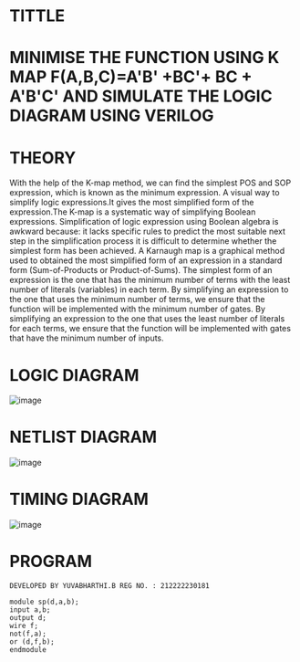 # TITTLE
# MINIMISE THE FUNCTION USING K MAP F(A,B,C)=A'B' +BC'+ BC + A'B'C' AND SIMULATE THE LOGIC DIAGRAM USING VERILOG

# THEORY
With the help of the K-map method, we can find the simplest POS and SOP expression, which is known as the minimum expression. A visual way to simplify logic expressions.It gives the most simplified form of the expression.The K-map is a systematic way of simplifying Boolean expressions. Simplification of logic expression using Boolean algebra is awkward because: it lacks specific rules to predict the most suitable next step in the simplification process it is difficult to determine whether the simplest form has been achieved. A Karnaugh map is a graphical method used to obtained the most simplified form of an expression in a standard form (Sum-of-Products or Product-of-Sums). The simplest form of an expression is the one that has the minimum number of terms with the least number of literals (variables) in each term. By simplifying an expression to the one that uses the minimum number of terms, we ensure that the function will be implemented with the minimum number of gates. By simplifying an expression to the one that uses the least number of literals for each terms, we ensure that the function will be implemented with gates that have the minimum number of inputs.

# LOGIC DIAGRAM
![image](https://github.com/yuvabharathib/Simulation-project--Digital-Electronics/assets/113497404/bf4b3a14-ddea-44d4-a8ae-e2bdcc8b9bab)


# NETLIST DIAGRAM
![image](https://github.com/yuvabharathib/Simulation-project--Digital-Electronics/assets/113497404/7ec19f06-8330-4ccb-94d4-97d988e0cdca)


# TIMING DIAGRAM
![image](https://github.com/yuvabharathib/Simulation-project--Digital-Electronics/assets/113497404/d43657b2-5744-4f88-8b16-f9fc5757c2cc)


# PROGRAM
```
DEVELOPED BY YUVABHARTHI.B REG NO. : 212222230181

module sp(d,a,b);
input a,b;
output d;
wire f;
not(f,a);
or (d,f,b);
endmodule
```
